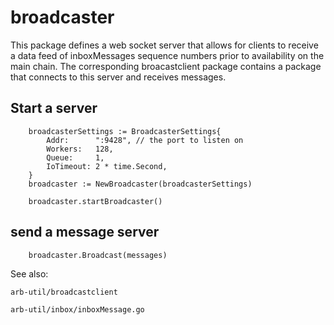 # broadcaster
This package defines a web socket server that allows for clients to receive a data feed of inboxMessages sequence numbers prior to availability on the main chain. The corresponding broacastclient package contains a package that connects to this server and receives messages.

## Start a server
```
	broadcasterSettings := BroadcasterSettings{
		Addr:      ":9428", // the port to listen on
		Workers:   128,
		Queue:     1,
		IoTimeout: 2 * time.Second,
	}
	broadcaster := NewBroadcaster(broadcasterSettings)

	broadcaster.startBroadcaster()
```
## send a message server
```
	broadcaster.Broadcast(messages)
```

See also:

`arb-util/broadcastclient`

`arb-util/inbox/inboxMessage.go`